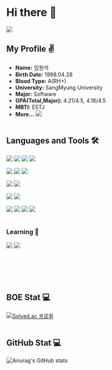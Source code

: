 # Hi there 👋
<a href="https://hits.seeyoufarm.com"><img src="https://hits.seeyoufarm.com/api/count/incr/badge.svg?url=https%3A%2F%2Fgithub.com%2Fwslim98%2Fhit-counter&count_bg=%2367C4E9&title_bg=%23555555&icon=github.svg&icon_color=%23E7E7E7&title=hits&edge_flat=false"/></a>
<br/>
## My Profile ✌️
- **Name:** 임원석
- **Birth Date:** 1998.04.28
- **Blood Type:** A(RH+)
- **University:** SangMyung University
- **Major:** Software
- **GPA(Total,Major):** 4.21/4.5, 4.18/4.5
- **MBTI:** ESTJ
- **More...**
<a href="https://www.instagram.com/lim.fluencer/" target="_blank"><img src="https://img.shields.io/badge/Instagram-%23E4405F?style=flat&logo=instagram&logoColor=white&color=%23E4405F"/></a><br/><br/>

## Languages and Tools 🛠
<!-- Language -->
<img src="https://img.shields.io/badge/C-A8B9CC?style=flat&logo=C&logoColor=white"/> <img src="https://img.shields.io/badge/C++-00599C?style=flat&logo=cplusplus&logoColor=white"/> <img src="https://img.shields.io/badge/Java-007396.svg?&style=flat&logo=Java&logoColor=white"/> <img src="https://img.shields.io/badge/Python-3776AB?style=flat&logo=Python&logoColor=white"/>
<!-- Web -->
<img src="https://img.shields.io/badge/HTML5-E34F26?style=flat&logo=HTML5&logoColor=white"/> <img src="https://img.shields.io/badge/CSS3-1572B6?style=flat&logo=CSS3&logoColor=white"/> <img src="https://img.shields.io/badge/JavaScript-F7DF1E?style=flat&logo=JavaScript&logoColor=white"/>
<!-- App -->
<img src="https://img.shields.io/badge/Dart-0175C2?style=flat&logo=Dart&logoColor=white"/> <img src="https://img.shields.io/badge/Flutter-02569B?style=flat&logo=Flutter&logoColor=white"/>
<!-- AI & Database -->
<img src="https://img.shields.io/badge/TensorFlow-FF6F00?style=flat&logo=tensorflow&logoColor=white"/> <img src="https://img.shields.io/badge/Firebase-FFCA28?style=flat&logo=firebase&logoColor=white"/>
<!-- IDE -->
<img src="https://img.shields.io/badge/Visual%20Studio-5C2D91?style=flat&logo=visualstudio&logoColor=white"/> <img src="https://img.shields.io/badge/Visual%20Studio%20Code-007ACC?style=flat&logo=visualstudiocode&logoColor=white"/> <img src="https://img.shields.io/badge/IntelliJ%20IDEA-000000?style=flat&logo=intellijidea&logoColor=white"/> <img src="https://img.shields.io/badge/PyCharm-000000?style=flat&logo=pycharm&logoColor=white"/>
<br/><br/>

### Learning 📖
<img src="https://img.shields.io/badge/React-61DAFB?style=flat&logo=React&logoColor=white"/> <img src="https://img.shields.io/badge/Node.js-339933?style=flat&logo=Node.js&logoColor=white"/>

<br/><br/><br/><br/>

<!--
<a href="https://github.com/wslim98"><img align="center" style="height:180px" src="https://github-readme-stats.vercel.app/api/top-langs/?username=wslim98&layout=compact&theme=nord&hide_border=true" /></a> 
-->
## BOE Stat 💻
[![Solved.ac 프로필](http://mazassumnida.wtf/api/v2/generate_badge?boj=dnjstjr428)](https://solved.ac/dnjstjr428)<br/><br/>

## GitHub Stat 💻
![Anurag's GitHub stats](https://github-readme-stats.vercel.app/api?username=wslim98&show_icons=true&theme=github_dark)








<!--
**wslim98/wslim98** is a ✨ _special_ ✨ repository because its `README.md` (this file) appears on your GitHub profile.

Here are some ideas to get you started:

- 🔭 I’m currently working on ...
- 🌱 I’m currently learning ...
- 👯 I’m looking to collaborate on ...
- 🤔 I’m looking for help with ...
- 💬 Ask me about ...
- 📫 How to reach me: ...
- 😄 Pronouns: ...
- ⚡ Fun fact: ...
-->
